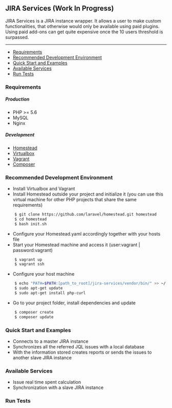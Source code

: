 ## JIRA Services (Work In Progress)
JIRA Services is a JIRA instance wrapper. It allows a user
to make custom functionalities, that otherwise would only
be available using paid plugins. Using paid add-ons can get quite expensive
once the 10 users threshold is surpassed.

---

- [Requirements](#requirements)
- [Recommended Development Environment](#development-environment-installation)
- [Quick Start and Examples](#quick-start-and-examples)
- [Available Services](#available-services)
- [Run Tests](#run-tests)

### Requirements
##### Production
- PHP >= 5.6
- MySQL
- Nginx
##### Development
- [Homestead](https://github.com/laravel/homestead)
- [Virtualbox](https://www.virtualbox.org/wiki/Downloads)
- [Vagrant](https://www.vagrantup.com/downloads.html)
- [Composer](https://getcomposer.org/download/) 

### Recommended Development Environment
- Install Virtualbox and Vagrant
- Install Homestead outside your project and initialize it (you can use this virtual 
machine for other PHP projects that share the same requirements)
``` sh
    $ git clone https://github.com/laravel/homestead.git homestead
    $ cd homestead
    $ bash init.sh
```
- Configure your Homestead.yaml accordingly together with your hosts file
- Start your Homestead machine and access it (user:vagrant | password:vagrant)
``` sh
    $ vagrant up
    $ vagrant ssh
```
- Configure your host machine
``` sh
    $ echo "PATH=$PATH:[path_to_root]/jira-services/vendor/bin/" >> ~/.bashrc
    $ sudo apt-get update
    $ sudo apt-get install php-curl
```
- Go to your project folder, install dependencies and update
``` sh
    $ composer create
    $ composer update
```

### Quick Start and Examples
* Connects to a master JIRA instance
* Synchronizes all the referred JQL issues with a 
local database
* With the information stored creates reports or sends the 
issues to another slave JIRA instance

### Available Services
* Issue real time spent calculation
* Synchronization with a slave JIRA instance

### Run Tests